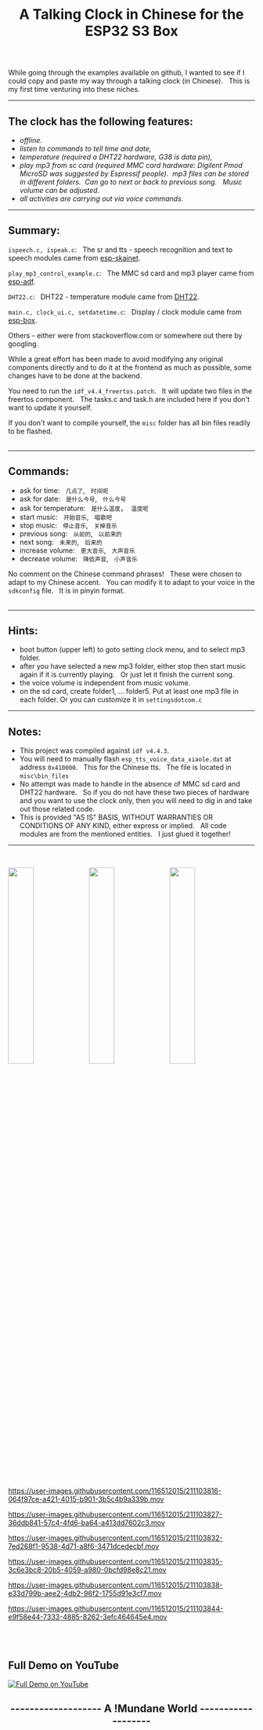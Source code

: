 # <p align=center> A Talking Clock in Chinese for the ESP32 S3 Box
<br/>


While going through the examples available on github, I wanted to see if I could copy and paste my way through a talking clock (in Chinese). &nbsp; This is my first time venturing into these niches.


---
## The clock has the following features:

   * *offline.*
   * *listen to commands to tell time and date,* 
   * *temperature (required a DHT22 hardware, G38 is data pin),*
   * *play mp3 from sc card (required MMC card hardware: Digilent Pmod MicroSD was suggested by Espressif people).&nbsp;  mp3 files can be stored in different folders.  &nbsp;Can go to next or back to previous song. &nbsp; Music volume can be adjusted.*
   * *all activities are carrying out via voice commands.*

----


## Summary:

`ispeech.c, ispeak.c`: &nbsp; The sr and tts - speech recognition and text to speech modules came from [esp-skainet](https://github.com/espressif/esp-skainet).

`play_mp3_control_example.c`: &nbsp; The MMC sd card and mp3 player came from [esp-adf](https://github.com/espressif/esp-adf).

`DHT22.c`:  &nbsp; DHT22 - temperature module came from [DHT22](https://github.com/gosouth/DHT22).

`main.c, clock_ui.c, setdatetime.c`:  &nbsp; Display / clock module came from [esp-box](https://github.com/espressif/esp-box).

Others - either were from stackoverflow.com or somewhere out there by googling.


While a great effort has been made to avoid modifying any original components directly and to do it at the frontend as much as possible, some changes have to be done at the backend.

You need to run the `idf_v4.4_freertos.patch`.  &nbsp; It will update two files in the freertos component.  &nbsp; The tasks.c and task.h are included here if you don't want to update it yourself.

If you don't want to compile yourself, the `misc` folder has all bin files readily to be flashed.
<br/><br/>

----
## Commands:

* ask for time: &nbsp; `几点了`, &nbsp; `时间呢`
* ask for date: &nbsp; `是什么今号`, &nbsp; `什么今号`
* ask for temperature: &nbsp; `是什么温度`，&nbsp; `温度呢`
* start music: &nbsp; `开始音乐`, &nbsp; `唱歌吧`
* stop music: &nbsp; `停止音乐`, &nbsp; `关掉音乐`
* previous song: &nbsp; `从前的`, &nbsp; `以前来的`
* next song: &nbsp; `未来的`, &nbsp; `后来的`
* increase volume: &nbsp; `更大音乐`, &nbsp; `大声音乐`
* decrease volume: &nbsp; `降低声音`, &nbsp; `小声音乐`

No comment on the Chinese command phrases! &nbsp; These were chosen to adapt to my Chinese accent. &nbsp;  You can modify it to adapt to your voice in the `sdkconfig` file. &nbsp; It is in pinyin format.
<br/><br/>

----

## Hints:
* boot button (upper left) to goto setting clock menu, and to select mp3 folder.
* after you have selected a new mp3 folder, either stop then start music again if it is currently playing. &nbsp; Or just let it finish the current song.
* the voice volume is independent from music volume.  
* on the sd card, create folder1, ... folder5.  Put at least one mp3 file in each folder.  Or you can customize it in `settingsdotcom.c`

----


## Notes:

* This project was compiled against `idf v4.4.3`. 
* You will need to manually flash `esp_tts_voice_data_xiaole.dat` at address `0x410000`. &nbsp; This for the Chinese tts. &nbsp;  The file is located in `misc\bin_files`
* No attempt was made to handle in the absence of MMC sd card and DHT22 hardware.  &nbsp; So if you do not have these two pieces of hardware and you want to use the clock only, then you will need to dig in and take out those related code.
* This is provided "AS IS" BASIS, WITHOUT WARRANTIES OR
   CONDITIONS OF ANY KIND, either express or implied. &nbsp;
   All code modules are from the mentioned entities. &nbsp; I just glued it together!

-----
<br/>
<p> 
<img src="https://i.imgur.com/FHnwwc6.jpg" width="32%">
<img src="https://i.imgur.com/UBk2ir1.jpg" width="32%">
<img src="https://i.imgur.com/5wdMTSw.jpg" width="32%">
</p>

https://user-images.githubusercontent.com/116512015/211103816-064f97ce-a421-4015-b901-3b5c4b9a339b.mov



https://user-images.githubusercontent.com/116512015/211103827-36ddb841-57c4-4fd6-ba64-a413dd7602c3.mov



https://user-images.githubusercontent.com/116512015/211103832-7ed268f1-9538-4d71-a8f6-3471dcedecbf.mov



https://user-images.githubusercontent.com/116512015/211103835-3c6e3bc8-20b5-4059-a980-0bcfd98e8c21.mov



https://user-images.githubusercontent.com/116512015/211103838-e33d799b-aee2-4db2-96f2-1755d91e3cf7.mov



https://user-images.githubusercontent.com/116512015/211103844-e9f58e44-7333-4885-8262-3efc464645e4.mov

<br/>
<br/>

## Full Demo on YouTube
[![Full Demo on YouTube](https://i.imgur.com/AlJaVJG.png)](https://www.youtube.com/@un_mundane/featured "Full Demo on YouTube")

## <p align=center>------------------- A !Mundane World -------------------





